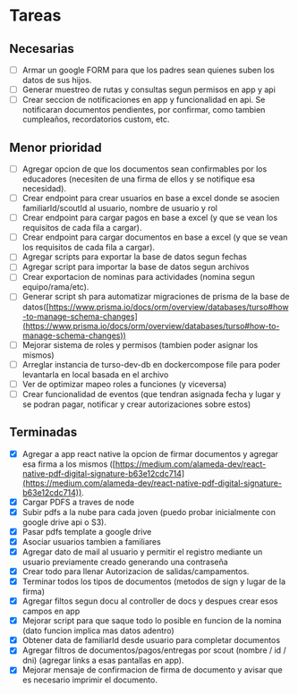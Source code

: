 # **Tareas**

## **Necesarias**

* [ ] Armar un google FORM para que los padres sean quienes suben los datos de sus hijos.
* [ ] Generar muestreo de rutas y consultas segun permisos en app y api
* [ ] Crear seccion de notificaciones en app y funcionalidad en api. Se notificaran documentos pendientes, por confirmar, como tambien cumpleaños, recordatorios custom, etc.

## **Menor prioridad**

* [ ] Agregar opcion de que los documentos sean confirmables por los educadores (necesiten de una firma de ellos y se notifique esa necesidad).
* [ ] Crear endpoint para crear usuarios en base a excel donde se asocien familiarId/scoutId al usuario, nombre de usuario y rol
* [ ] Crear endpoint para cargar pagos en base a excel (y que se vean los requisitos de cada fila a cargar).
* [ ] Crear endpoint para cargar documentos en base a excel (y que se vean los requisitos de cada fila a cargar).
* [ ] Agregar scripts para exportar la base de datos segun fechas
* [ ] Agregar script para importar la base de datos segun archivos
* [ ] Crear exportacion de nominas para actividades (nomina segun equipo/rama/etc).
* [ ] Generar script sh para automatizar migraciones de prisma de la base de datos([https://www.prisma.io/docs/orm/overview/databases/turso#how-to-manage-schema-changes](https://www.prisma.io/docs/orm/overview/databases/turso#how-to-manage-schema-changes))
* [ ] Mejorar sistema de roles y permisos (tambien poder asignar los mismos)
* [ ] Arreglar instancia de turso-dev-db en dockercompose file para poder levantarla en local basada en el archivo
* [ ] Ver de optimizar mapeo roles a funciones (y viceversa)
* [ ] Crear funcionalidad de eventos (que tendran asignada fecha y lugar y se podran pagar, notificar y crear autorizaciones sobre estos)

## **Terminadas**

* [X] Agregar a app react native la opcion de firmar documentos y agregar esa firma a los mismos ([https://medium.com/alameda-dev/react-native-pdf-digital-signature-b63e12cdc714](https://medium.com/alameda-dev/react-native-pdf-digital-signature-b63e12cdc714)).
* [X] Cargar PDFS a traves de node
* [X] Subir pdfs a la nube para cada joven (puedo probar inicialmente con google drive api o S3).
* [X] Pasar pdfs template a google drive
* [X] Asociar usuarios tambien a familiares
* [X] Agregar dato de mail al usuario y permitir el registro mediante un usuario previamente creado generando una contraseña
* [X] Crear todo para llenar Autorizacion de salidas/campamentos.
* [X] Terminar todos los tipos de documentos (metodos de sign y lugar de la firma)
* [X] Agregar filtos segun docu al controller de docs y despues crear esos campos en app
* [X] Mejorar script para que saque todo lo posible en funcion de la nomina (dato funcion implica mas datos adentro)
* [X] Obtener data de familiarId desde usuario para completar documentos
* [X] Agregar filtros de documentos/pagos/entregas por scout (nombre / id / dni) (agregar links a esas pantallas en app).
* [X] Mejorar mensaje de confirmacion de firma de documento y avisar que es necesario imprimir el documento.
